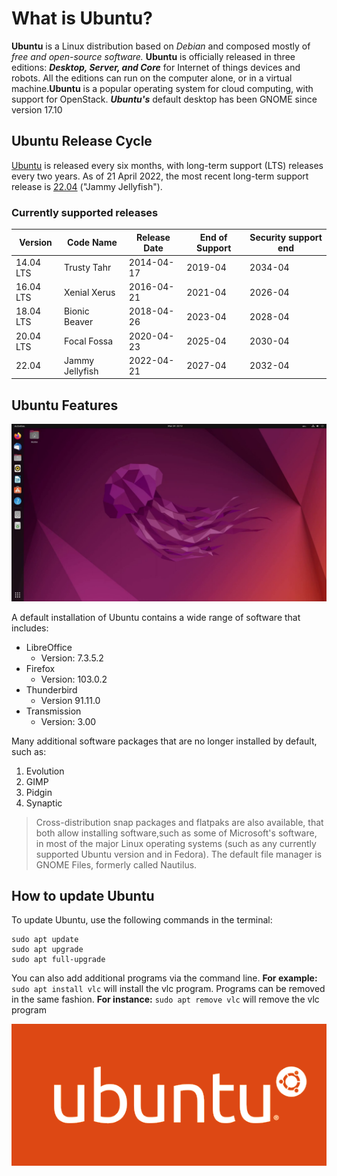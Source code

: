 # What is Ubuntu?
**Ubuntu** is a Linux distribution based on *Debian* and composed mostly of *free and open-source software.* **Ubuntu** is officially released in three editions: ***Desktop, Server, and Core*** for Internet of things devices and robots. All the editions can run on the computer alone, or in a virtual machine.**Ubuntu** is a popular operating system for cloud computing, with support for OpenStack. ***Ubuntu's*** default desktop has been GNOME since version 17.10

## Ubuntu Release Cycle
[Ubuntu](https://ubuntu.com) is released every six months, with long-term support (LTS) releases every two years. As of 21 April 2022, the most recent long-term support release is [22.04](https://ubuntu.com/download/desktop) ("Jammy Jellyfish").


### Currently supported releases

| Version   | Code Name       | Release Date | End of Support | Security support end |
| --------- | --------------- | ------------ | -------------- | -------------------- |
| 14.04 LTS | Trusty Tahr     | 2014-04-17   | 2019-04        | 2034-04              |
| 16.04 LTS | Xenial Xerus    | 2016-04-21   | 2021-04        | 2026-04              |
| 18.04 LTS | Bionic Beaver   | 2018-04-26   | 2023-04        | 2028-04              |
| 20.04 LTS | Focal Fossa     | 2020-04-23   | 2025-04        | 2030-04              |
| 22.04     | Jammy Jellyfish | 2022-04-21   | 2027-04        | 2032-04              |

## Ubuntu Features

![this is the jellyfish logo](ubuntu-desktop.png)


A default installation of Ubuntu contains a wide range of software that includes:
* LibreOffice
  * Version: 7.3.5.2
* Firefox
  * Version: 103.0.2
* Thunderbird
  * Version 91.11.0
* Transmission
  * Version: 3.00

Many additional software packages that are no longer installed by default, such as:
1. Evolution
2. GIMP
3. Pidgin
4. Synaptic

 >  Cross-distribution snap packages and flatpaks are also available, that both allow installing software,such as some of Microsoft's software, in most of the major Linux operating systems (such as any currently supported Ubuntu version and in Fedora). The default file manager is GNOME Files, formerly called Nautilus.  

## How to update Ubuntu

To update Ubuntu, use the following commands in the terminal: 

```
sudo apt update
sudo apt upgrade
sudo apt full-upgrade
```
You can also add additional programs via the command line. **For example:** `sudo apt install vlc` will install the vlc program. Programs can be removed in the same fashion. **For instance:** `sudo apt remove vlc` will remove the vlc program

![this is ubuntu logo](ubuntu-logo.png)



